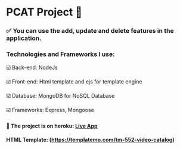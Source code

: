 # PCAT Project :rocket:

### :white_check_mark: You can use the add, update and delete features in the application.

### Technologies and Frameworks I use:

:ballot_box_with_check: Back-end: NodeJs

:ballot_box_with_check: Front-end: Html template and ejs for template engine

:ballot_box_with_check: Database: MongoDB for NoSQL Database

:ballot_box_with_check: Frameworks: Express, Mongoose

#### :rocket: The project is on heroku: [Live App](https://pcat-appio.herokuapp.com/)

#### HTML Template: (https://templatemo.com/tm-552-video-catalog)
